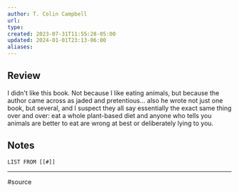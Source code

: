 ```yaml
---
author: T. Colin Campbell
url: 
type: 
created: 2023-07-31T11:55:28-05:00
updated: 2024-01-01T23:13-06:00
aliases: 
---
```

## Review
I didn't like this book. Not because I like eating animals, but because the author came across as jaded and pretentious... also he wrote not just one book, but several, and I suspect they all say essentially the exact same thing over and over: eat a whole plant-based diet and anyone who tells you animals are better to eat are wrong at best or deliberately lying to you.

## Notes
```dataview
LIST FROM [[#]]
```

---
#source 